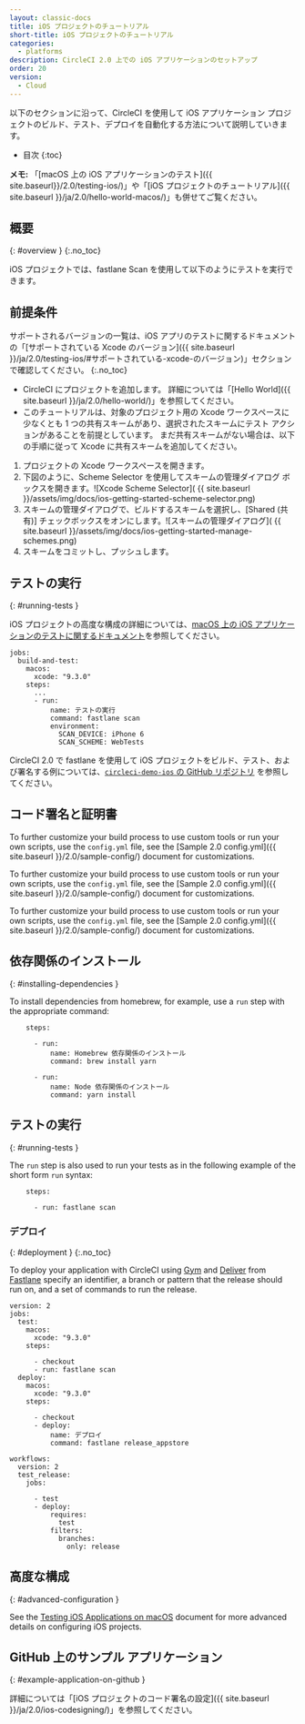 ```yaml
---
layout: classic-docs
title: iOS プロジェクトのチュートリアル
short-title: iOS プロジェクトのチュートリアル
categories:
  - platforms
description: CircleCI 2.0 上での iOS アプリケーションのセットアップ
order: 20
version:
  - Cloud
---
```


以下のセクションに沿って、CircleCI を使用して iOS アプリケーション プロジェクトのビルド、テスト、デプロイを自動化する方法について説明していきます。

* 目次
{:toc}

**メモ:** 「[macOS 上の iOS アプリケーションのテスト]({{ site.baseurl}}/2.0/testing-ios/)」や「[iOS プロジェクトのチュートリアル]({{ site.baseurl }}/ja/2.0/hello-world-macos/)」も併せてご覧ください。

## 概要
{: #overview }
{:.no_toc}

iOS プロジェクトでは、fastlane Scan を使用して以下のようにテストを実行できます。

## 前提条件
サポートされるバージョンの一覧は、iOS アプリのテストに関するドキュメントの「[サポートされている Xcode のバージョン]({{ site.baseurl }}/ja/2.0/testing-ios/#サポートされている-xcode-のバージョン)」セクションで確認してください。
{:.no_toc}

- CircleCI にプロジェクトを追加します。 詳細については「[Hello World]({{ site.baseurl }}/ja/2.0/hello-world/)」を参照してください。
- このチュートリアルは、対象のプロジェクト用の Xcode ワークスペースに少なくとも 1 つの共有スキームがあり、選択されたスキームにテスト アクションがあることを前提としています。 まだ共有スキームがない場合は、以下の手順に従って Xcode に共有スキームを追加してください。

1. プロジェクトの Xcode ワークスペースを開きます。
2. 下図のように、Scheme Selector を使用してスキームの管理ダイアログ ボックスを開きます。![Xcode Scheme Selector](  {{ site.baseurl }}/assets/img/docs/ios-getting-started-scheme-selector.png)
3. スキームの管理ダイアログで、ビルドするスキームを選択し、[Shared (共有)] チェックボックスをオンにします。![スキームの管理ダイアログ](  {{ site.baseurl }}/assets/img/docs/ios-getting-started-manage-schemes.png)
4. スキームをコミットし、プッシュします。

## テストの実行
{: #running-tests }

iOS プロジェクトの高度な構成の詳細については、[macOS 上の iOS アプリケーションのテストに関するドキュメント](https://circleci.com/ja/docs/2.0/testing-ios/)を参照してください。

```
jobs:
  build-and-test:
    macos:
      xcode: "9.3.0"
    steps:
      ...
      - run:
          name: テストの実行
          command: fastlane scan
          environment:
            SCAN_DEVICE: iPhone 6
            SCAN_SCHEME: WebTests

```

CircleCI 2.0 で fastlane を使用して iOS プロジェクトをビルド、テスト、および署名する例については、[`circleci-demo-ios` の GitHub リポジトリ](https://github.com/CircleCI-Public/circleci-demo-ios) を参照してください。

## コード署名と証明書
To further customize your build process to use custom tools or run your own scripts, use the `config.yml` file, see the [Sample 2.0 config.yml]({{ site.baseurl }}/2.0/sample-config/) document for customizations.

To further customize your build process to use custom tools or run your own scripts, use the `config.yml` file, see the [Sample 2.0 config.yml]({{ site.baseurl }}/2.0/sample-config/) document for customizations.

To further customize your build process to use custom tools or run your own scripts, use the `config.yml` file, see the [Sample 2.0 config.yml]({{ site.baseurl }}/2.0/sample-config/) document for customizations.

## 依存関係のインストール
{: #installing-dependencies }

To install dependencies from homebrew, for example, use a `run` step with the appropriate command:

```
    steps:

      - run:
          name: Homebrew 依存関係のインストール
          command: brew install yarn

      - run:
          name: Node 依存関係のインストール
          command: yarn install
```

## テストの実行
{: #running-tests }

The `run` step is also used to run your tests as in the following example of the short form `run` syntax:

```
    steps:

      - run: fastlane scan
```

### デプロイ
{: #deployment }
{:.no_toc}

To deploy your application with CircleCI using [Gym](https://github.com/fastlane/fastlane/tree/master/gym) and [Deliver](https://github.com/fastlane/fastlane/tree/master/deliver) from [Fastlane](https://fastlane.tools) specify an identifier, a branch or pattern that the release should run on, and a set of commands to run the release.

```
version: 2
jobs:
  test:
    macos:
      xcode: "9.3.0"
    steps:

      - checkout
      - run: fastlane scan
  deploy:
    macos:
      xcode: "9.3.0"
    steps:

      - checkout
      - deploy:
          name: デプロイ
          command: fastlane release_appstore

workflows:
  version: 2
  test_release:
    jobs:

      - test
      - deploy:
          requires:
            test
          filters:
            branches:
              only: release
```

## 高度な構成
{: #advanced-configuration }

See the [Testing iOS Applications on macOS](https://circleci.com/docs/2.0/testing-ios/) document for more advanced details on configuring iOS projects.

## GitHub 上のサンプル アプリケーション
{: #example-application-on-github }

詳細については「[iOS プロジェクトのコード署名の設定]({{ site.baseurl }}/ja/2.0/ios-codesigning/)」を参照してください。
